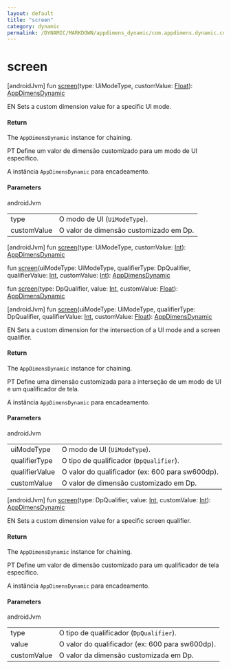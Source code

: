 ```yaml
---
layout: default
title: "screen"
category: dynamic
permalink: /DYNAMIC/MARKDOWN/appdimens_dynamic/com.appdimens.dynamic.code/-app-dimens-dynamic/screen.html
---
```


# screen

[androidJvm]
fun [screen](screen.md)(type: UiModeType, customValue: [Float](https://kotlinlang.org/api/core/kotlin-stdlib/kotlin/-float/index.html)): [AppDimensDynamic](index.md)

EN Sets a custom dimension value for a specific UI mode.

#### Return

The `AppDimensDynamic` instance for chaining.

PT Define um valor de dimensão customizado para um modo de UI específico.

A instância `AppDimensDynamic` para encadeamento.

#### Parameters

androidJvm

| | |
|---|---|
| type | O modo de UI (`UiModeType`). |
| customValue | O valor de dimensão customizado em Dp. |

[androidJvm]
fun [screen](screen.md)(type: UiModeType, customValue: [Int](https://kotlinlang.org/api/core/kotlin-stdlib/kotlin/-int/index.html)): [AppDimensDynamic](index.md)

fun [screen](screen.md)(uiModeType: UiModeType, qualifierType: DpQualifier, qualifierValue: [Int](https://kotlinlang.org/api/core/kotlin-stdlib/kotlin/-int/index.html), customValue: [Int](https://kotlinlang.org/api/core/kotlin-stdlib/kotlin/-int/index.html)): [AppDimensDynamic](index.md)

fun [screen](screen.md)(type: DpQualifier, value: [Int](https://kotlinlang.org/api/core/kotlin-stdlib/kotlin/-int/index.html), customValue: [Float](https://kotlinlang.org/api/core/kotlin-stdlib/kotlin/-float/index.html)): [AppDimensDynamic](index.md)

[androidJvm]
fun [screen](screen.md)(uiModeType: UiModeType, qualifierType: DpQualifier, qualifierValue: [Int](https://kotlinlang.org/api/core/kotlin-stdlib/kotlin/-int/index.html), customValue: [Float](https://kotlinlang.org/api/core/kotlin-stdlib/kotlin/-float/index.html)): [AppDimensDynamic](index.md)

EN Sets a custom dimension for the intersection of a UI mode and a screen qualifier.

#### Return

The `AppDimensDynamic` instance for chaining.

PT Define uma dimensão customizada para a interseção de um modo de UI e um qualificador de tela.

A instância `AppDimensDynamic` para encadeamento.

#### Parameters

androidJvm

| | |
|---|---|
| uiModeType | O modo de UI (`UiModeType`). |
| qualifierType | O tipo de qualificador (`DpQualifier`). |
| qualifierValue | O valor do qualificador (ex: 600 para sw600dp). |
| customValue | O valor de dimensão customizado em Dp. |

[androidJvm]
fun [screen](screen.md)(type: DpQualifier, value: [Int](https://kotlinlang.org/api/core/kotlin-stdlib/kotlin/-int/index.html), customValue: [Int](https://kotlinlang.org/api/core/kotlin-stdlib/kotlin/-int/index.html)): [AppDimensDynamic](index.md)

EN Sets a custom dimension value for a specific screen qualifier.

#### Return

The `AppDimensDynamic` instance for chaining.

PT Define um valor de dimensão customizado para um qualificador de tela específico.

A instância `AppDimensDynamic` para encadeamento.

#### Parameters

androidJvm

| | |
|---|---|
| type | O tipo de qualificador (`DpQualifier`). |
| value | O valor do qualificador (ex: 600 para sw600dp). |
| customValue | O valor da dimensão customizada em Dp. |